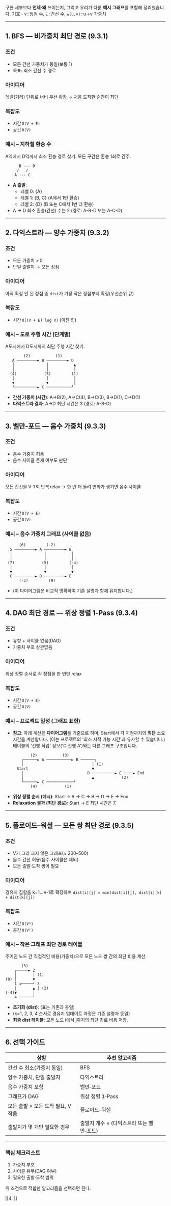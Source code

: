 

구현 세부보다 **언제·왜** 쓰이는지, 그리고 우리가 다룬 **예시 그래프**를 포함해 정리했습니다.
기호 ‑ `V` : 정점 수, `E` : 간선 수, `w(u,v)` : u→v 가중치

---

## 1. BFS — 비가중치 최단 경로 (9.3.1)

### 조건

* 모든 간선 가중치가 동일(보통 1)
* 목표: 최소 간선 수 경로

### 아이디어

레벨(거리) 단위로 너비 우선 확장 → 처음 도착한 순간이 최단

### 복잡도

* 시간 `O(V + E)`
* 공간 `O(V)`

### 예시 – 지하철 환승 수

A역에서 D역까지 최소 환승 경로 찾기. 모든 구간은 환승 1회로 간주.

```
      B --- D
     /   /
    A --- C
```

*   **A 출발**:
    *   레벨 0: {A}
    *   레벨 1: {B, C} (A에서 1번 환승)
    *   레벨 2: {D} (B 또는 C에서 1번 더 환승)
*   A → D 최소 환승(간선) 수는 2 (경로: A-B-D 또는 A-C-D).

---

## 2. 다익스트라 — 양수 가중치 (9.3.2)

### 조건

* 모든 가중치 > 0
* 단일 출발지 → 모든 정점

### 아이디어

아직 확정 안 된 정점 중 `dist`가 가장 작은 정점부터 확정(우선순위 큐)

### 복잡도

* 시간 `O((V + E) log V)` (이진 힙)

### 예시 – 도로 주행 시간 (단계별)

A도시에서 D도시까지 최단 주행 시간 찾기.

```
        (2)           (1)
   A ─────────► B ─────────► D
   │              │           ▲
   │              │           │
  (4)            (3)         (1)
   │              │           │
   ▼              ▼           │
   └──────────► C ───────────┘

```
*   **간선 가중치 (시간)**: A→B(2), A→C(4), B→C(3), B→D(1), C→D(1)
*   **다익스트라 결과**: A→D 최단 시간은 3 (경로: A-B-D)

---

## 3. 벨만‑포드 — 음수 가중치 (9.3.3)

### 조건

* 음수 가중치 허용
* 음수 사이클 존재 여부도 판단

### 아이디어

모든 간선을 V‑1 회 반복 relax → 한 번 더 돌려 변화가 생기면 음수 사이클

### 복잡도

* 시간 `O(V × E)`
* 공간 `O(V)`

### 예시 – 음수 가중치 그래프 (사이클 없음)

```
      (6)         (-2)
  S ─────────► A ─────────► B
  │              │           │
  │              │           │
 (7)            (5)         (-4)
  │              │           │
  ▼              ▼           ▼
  C ─────────► D ─────────► E
      (-3)         (9)
```
*   (이 다이어그램은 비교적 명확하여 기존 설명과 함께 유지합니다.)

---

## 4. DAG 최단 경로 — 위상 정렬 1‑Pass (9.3.4)

### 조건

* 유향 + 사이클 없음(DAG)
* 가중치 부호 상관없음

### 아이디어

위상 정렬 순서로 각 정점을 한 번만 relax

### 복잡도

* 시간 `O(V + E)`
* 공간 `O(V)`

### 예시 – 프로젝트 일정 (그래프 표현)

*   **참고**: 아래 계산은 **다이어그램**을 기준으로 하며, Start에서 각 지점까지의 **최단** 소요 시간을 계산합니다. (이는 프로젝트의 '최소 시작 가능 시간'과 유사할 수 있습니다.) 테이블의 '선행 작업' 정보('C 선행 A')와는 다른 그래프 구조입니다.

```
           (2)           (3)
       ┌──────► A ───────────► B ──────┐
       │                              │ (1)
     Start                            ▼
       │                            D ──────────► E ────► End
       │                              ▲            (2)
       └──────► C ────────────┘
           (4)            (1)
```

*   **위상 정렬 순서 (예시)**: Start → A → C → B → D → E → End
*   **Relaxation 결과 (최단 경로)**: Start → E 최단 시간은 7.

---

## 5. 플로이드–워셜 — 모든 쌍 최단 경로 (9.3.5)

### 조건

* V가 그리 크지 않은 그래프(≈ 200–500)
* 음수 간선 허용(음수 사이클은 제외)
* 모든 출발·도착 쌍이 필요

### 아이디어

경유지 집합을 k=1…V‑1로 확장하며
`dist[i][j] = min(dist[i][j], dist[i][k] + dist[k][j])`

### 복잡도

* 시간 `O(V³)`
* 공간 `O(V²)`

### 예시 – 작은 그래프 최단 경로 테이블

주어진 노드 간 직접적인 비용(가중치)으로 모든 노드 쌍 간의 최단 비용 계산.

```
       (3)
    ┌─────► 2
    │       │ (1)
(8) │       ▼
    1 ◄─────┘ 3
    │       ▲ │ (2)
(-4)▼       │
    4 ──────┘
```

*   **초기화 (dist)**: (표는 기존과 동일)
*   (k=1, 2, 3, 4 순서로 경유지 업데이트 과정은 기존 설명과 동일)
*   **최종 dist 테이블**: 모든 노드 i에서 j까지의 최단 경로 비용 저장.

---

## 6. 선택 가이드

| 상황                     | 추천 알고리즘                   |
| ---------------------- | ------------------------- |
| 간선 수 최소(가중치 동일)        | BFS                       |
| 양수 가중치, 단일 출발지         | 다익스트라                     |
| 음수 가중치 포함              | 벨만‑포드                     |
| 그래프가 DAG               | 위상 정렬 1‑Pass              |
| 모든 출발 × 모든 도착 필요, V 작음 | 플로이드–워셜                   |
| 출발지가 몇 개만 필요한 경우       | 출발지 개수 × (다익스트라 또는 벨만‑포드) |

---

### 핵심 체크리스트

1. 가중치 부호
2. 사이클 유무(DAG 여부)
3. 필요한 출발·도착 범위

위 조건으로 적합한 알고리즘을 선택하면 된다.

[[4. ]]